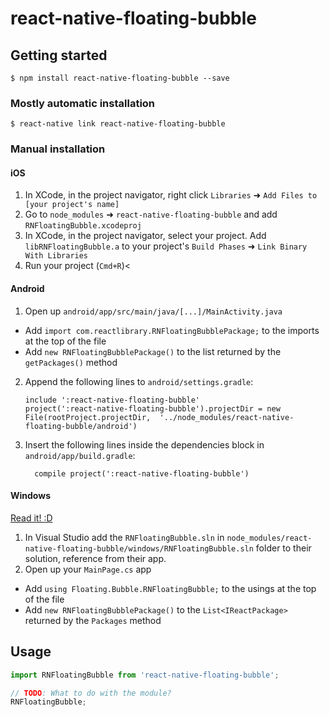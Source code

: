 
# react-native-floating-bubble

## Getting started

`$ npm install react-native-floating-bubble --save`

### Mostly automatic installation

`$ react-native link react-native-floating-bubble`

### Manual installation


#### iOS

1. In XCode, in the project navigator, right click `Libraries` ➜ `Add Files to [your project's name]`
2. Go to `node_modules` ➜ `react-native-floating-bubble` and add `RNFloatingBubble.xcodeproj`
3. In XCode, in the project navigator, select your project. Add `libRNFloatingBubble.a` to your project's `Build Phases` ➜ `Link Binary With Libraries`
4. Run your project (`Cmd+R`)<

#### Android

1. Open up `android/app/src/main/java/[...]/MainActivity.java`
  - Add `import com.reactlibrary.RNFloatingBubblePackage;` to the imports at the top of the file
  - Add `new RNFloatingBubblePackage()` to the list returned by the `getPackages()` method
2. Append the following lines to `android/settings.gradle`:
  	```
  	include ':react-native-floating-bubble'
  	project(':react-native-floating-bubble').projectDir = new File(rootProject.projectDir, 	'../node_modules/react-native-floating-bubble/android')
  	```
3. Insert the following lines inside the dependencies block in `android/app/build.gradle`:
  	```
      compile project(':react-native-floating-bubble')
  	```

#### Windows
[Read it! :D](https://github.com/ReactWindows/react-native)

1. In Visual Studio add the `RNFloatingBubble.sln` in `node_modules/react-native-floating-bubble/windows/RNFloatingBubble.sln` folder to their solution, reference from their app.
2. Open up your `MainPage.cs` app
  - Add `using Floating.Bubble.RNFloatingBubble;` to the usings at the top of the file
  - Add `new RNFloatingBubblePackage()` to the `List<IReactPackage>` returned by the `Packages` method


## Usage
```javascript
import RNFloatingBubble from 'react-native-floating-bubble';

// TODO: What to do with the module?
RNFloatingBubble;
```
  